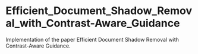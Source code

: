# Efficient_Document_Shadow_Removal_with_Contrast-Aware_Guidance
Implementation of the paper Efficient Document Shadow Removal with Contrast-Aware Guidance.
